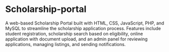 # Scholarship-portal
A web-based Scholarship Portal built with HTML, CSS, JavaScript, PHP, and MySQL to streamline the scholarship application process. Features include student registration, scholarship search based on eligibility, online application with document upload, and an admin panel for reviewing applications, managing listings, and sending notifications.

